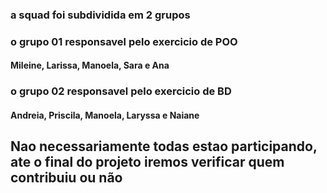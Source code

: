### a squad foi subdividida em 2 grupos
### o grupo 01 responsavel pelo exercicio de POO 
#### Mileine, Larissa, Manoela, Sara e Ana 
### o grupo 02 responsavel pelo exercicio de BD 
#### Andreia, Priscila, Manoela, Laryssa e Naiane 

## Nao necessariamente todas estao participando, ate o final do projeto iremos verificar quem contribuiu ou não 

